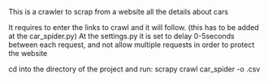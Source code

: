 This is a crawler to scrap from a website all the details about cars

It requires to enter the links to crawl and it will follow. (this has to be added at the car_spider.py)
At the settings.py it is set to delay 0-5seconds between each request, and not allow multiple requests in order to protect the website




cd into the directory of the project and run:
scrapy crawl car_spider -o <name>.csv
